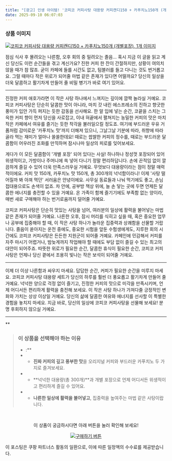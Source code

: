 ```yaml
---
title: "[광고] 인생 아이템! '코피코 커피사탕 대용량 커피캔디150 + 카푸치노150개 (개별포장), 1개'을(를) 만나보세요."
date: 2025-09-10 06:07:03
---
```

### 상품 이미지
[![코피코 커피사탕 대용량 커피캔디150 + 카푸치노150개 (개별포장), 1개 이미지](https://ads-partners.coupang.com/image1/ZZ7zrrKsT1eCH5IkZatQR_UpUM7o-OOjbBTncaCDXm8rtOJbp45CgDX1Vld3X98DQU4I6wv8Y4IprYVLHAF3qYW65ZpCLcSfOw-dvhzFk0y1Y4W4dfDMw_Og_-fp8wLZz1bAUukQqKeHaOfUl1wIRz47cQiVIql2px5sEdQ8ClQXF0QoEcJ0YxOPz17Wkn_S5nc8SFb0-0ohRMjKXNrAvzJVL00otDpLlvzthS6a0_lD936TdOWmqRBXwH2HlHtiSzPkiUq46QVfgjZ2W0dM4-DrJbmUa7C3qP6gIKU9uWOkN-Al7dXDVAw=)](https://link.coupang.com/re/AFFSDP?lptag=AF8916626&pageKey=8408980183&itemId=24634580076&vendorItemId=86498138626&traceid=V0-153-f0f519d5419c9a04&clickBeacon=5428b0f0-8e0c-11f0-82eb-3d75aaa8000a%7E3&requestid=20250910150645097039710453&token=31850C%7CMIXED)

점심 식사 후 몰려오는 나른함, 오후 회의 중 밀려오는 졸음... 혹시 지금 이 글을 읽고 계신 당신도 이런 순간들을 겪고 계신가요? 진한 커피 한 잔이 간절하지만, 상황이 여의치 않을 때가 참 많죠. 굳이 카페에 들를 시간도 없고, 텀블러를 들고 다니는 것도 번거롭고요. 그럴 때마다 작은 위로가 되어줄 마법 같은 존재가 있다면 어떨까요? 당신의 일상을 더욱 달콤하고 활기차게 만들어 줄 비밀 병기가 바로 여기 있어요.

***

진정한 커피 애호가라면 이 작은 사탕 하나에서 느껴지는 깊이에 깜짝 놀라실 거예요. 코피코 커피사탕은 단순히 달콤한 맛이 아니라, 마치 갓 내린 에스프레소의 진하고 향긋한 풍미가 입안 가득 퍼지는 듯한 감동을 선사해요. 한 알 입에 넣는 순간, 코끝을 스치는 그윽한 커피 향이 먼저 당신을 사로잡고, 이내 혀끝에서 펼쳐지는 농밀한 커피의 맛은 마치 작은 카페에서 여유를 즐기는 듯한 착각을 불러일으킬 정도죠. 여기에 부드러운 우유 거품처럼 감미로운 '카푸치노 맛'까지 더해져 있으니, 그날그날 기분에 따라, 취향에 따라 골라 먹는 재미가 얼마나 쏠쏠한데요! 때로는 쌉쌀한 커피의 정수를, 때로는 부드러운 달콤함이 어우러진 조화를 만끽하며 잠시나마 일상의 피로를 잊어보세요.

게다가 이 모든 달콤함이 '개별 포장' 되어 있다는 사실! 하나하나 정성껏 포장되어 있어 위생적이고, 가방이나 주머니에 쏙 넣어 다니기 정말 편리하답니다. 손에 끈적임 없이 깔끔하게 즐길 수 있어 더욱 만족스러우실 거예요. 무엇보다 대용량이라는 점이 정말 매력적이에요. 커피 맛 150개, 카푸치노 맛 150개, 총 300개의 넉넉함이라니! 이제 '사탕 떨어질까 봐 아껴 먹던' 서러움은 안녕이에요. 사무실 동료들과 나눠 먹기에도 좋고, 손님 접대용으로도 손색이 없죠. 차 안에, 공부방 책상 위에, 늘 손 닿는 곳에 두면 언제든 달콤한 에너지를 충전할 수 있을 거예요. 온 가족이 함께 즐기기에도 부족함 없는 양이라, 매번 새로 구매해야 하는 번거로움까지 덜어줄 거예요.

코피코 커피사탕은 단순히 맛있는 사탕을 넘어, 여러분의 일상에 활력을 불어넣는 마법 같은 존재가 되어줄 거예요. 나른한 오후, 잠시 머리를 식히고 싶을 때, 혹은 중요한 업무나 공부에 집중해야 할 때, 이 작은 사탕 하나가 놀라운 집중력과 상쾌함을 선물할 거랍니다. 졸음이 쏟아지는 운전 중에도, 중요한 시험을 앞둔 수험생에게도, 지루한 회의 시간에도 코피코 커피사탕은 든든한 지원군이 되어줄 거예요. 카페인에 민감해서 커피를 자주 마시기 어렵거나, 밤늦게까지 작업해야 할 때에도 부담 없이 즐길 수 있는 최고의 대안이 되어주죠. 따뜻한 위로가 필요한 순간, 달콤한 휴식이 필요한 순간, 코피코 커피사탕은 언제나 당신 곁에서 조용히 빛나는 작은 보석이 되어줄 거예요.

***

이제 더 이상 나른함과 싸우지 마세요. 답답한 순간, 커피가 필요한 순간을 미루지 마세요. 코피코 커피사탕 대용량 세트가 당신의 하루를 훨씬 더 풍요롭고 활기차게 만들어 줄 거예요. 넉넉한 양으로 걱정 없이 즐기고, 진정한 커피의 맛으로 미각을 만족시키며, 언제 어디서든 편리하게 활력을 충전해 보세요. 이 작은 사탕 하나가 가져다줄 긍정적인 변화와 가치는 상상 이상일 거예요. 당신의 삶에 달콤한 여유와 에너지를 선사할 이 특별한 경험을 놓치지 마세요. 지금 바로, 당신의 일상에 코피코 커피사탕을 선물해 보세요! 분명 후회하지 않으실 거예요.

***

**


> ### 이 상품을 선택해야 하는 이유
> - :**
> - *   **진짜 커피의 깊고 풍부한 맛**을 오리지널 커피와 부드러운 카푸치노 두 가지로 즐겨보세요.
> - *   **넉넉한 대용량(총 300개)**과 개별 포장으로 언제 어디서든 위생적이고 편리하게 즐길 수 있어요.
> - *   **나른한 일상에 활력을 불어넣고**, 집중력을 높여주는 마법 같은 사탕이랍니다.


<br>

<div align="center">
  <p>이 상품이 궁금하시다면 아래 버튼을 눌러 확인해 보세요!</p>
  <a href="https://link.coupang.com/re/AFFSDP?lptag=AF8916626&pageKey=8408980183&itemId=24634580076&vendorItemId=86498138626&traceid=V0-153-f0f519d5419c9a04&clickBeacon=5428b0f0-8e0c-11f0-82eb-3d75aaa8000a%7E3&requestid=20250910150645097039710453&token=31850C%7CMIXED" target="_blank">
    <img src="https://img.shields.io/badge/지금 바로 구매하기-FF5722?style=for-the-badge&logo=coupa&logoColor=white" alt="구매하기 버튼">
  </a>
</div>

이 포스팅은 쿠팡 파트너스 활동의 일환으로, 이에 따른 일정액의 수수료를 제공받습니다.
